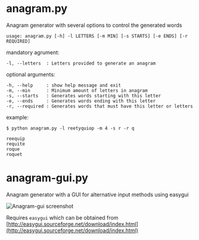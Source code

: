 anagram.py
==========

Anagram generator with several options to control the generated words

`usage: anagram.py [-h] -l LETTERS [-m MIN] [-s STARTS] [-e ENDS] [-r REQUIRED]`

mandatory agrument:

    -l, --letters  : Letters provided to generate an anagram

optional arguments:

    -h, --help     : show help message and exit 
    -m, --min      : Minimum amount of letters in anagram
    -s, --starts   : Generates words starting with this letter
    -e, --ends     : Generates words ending with this letter
    -r, --required : Generates words that must have this letter or letters

example:

    $ python anagram.py -l reetyquiop -m 4 -s r -r q
    
    reequip
    requite
    roque
    roquet

anagram-gui.py
==============

Anagram generator with a GUI for alternative input methods using easygui

![Anagram-gui screenshot](https://github.com/ehamiter/anagram/raw/master/anagram-gui.png "Anagram GUI")

Requires `easygui` which can be obtained from [http://easygui.sourceforge.net/download/index.html](http://easygui.sourceforge.net/download/index.html)
